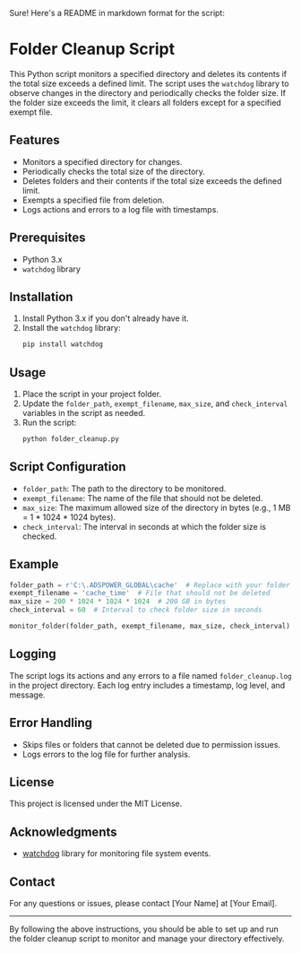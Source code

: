 Sure! Here's a README in markdown format for the script:

# Folder Cleanup Script

This Python script monitors a specified directory and deletes its contents if the total size exceeds a defined limit. The script uses the `watchdog` library to observe changes in the directory and periodically checks the folder size. If the folder size exceeds the limit, it clears all folders except for a specified exempt file.

## Features

- Monitors a specified directory for changes.
- Periodically checks the total size of the directory.
- Deletes folders and their contents if the total size exceeds the defined limit.
- Exempts a specified file from deletion.
- Logs actions and errors to a log file with timestamps.

## Prerequisites

- Python 3.x
- `watchdog` library

## Installation

1. Install Python 3.x if you don't already have it.
2. Install the `watchdog` library:
   ```sh
   pip install watchdog
   ```

## Usage

1. Place the script in your project folder.
2. Update the `folder_path`, `exempt_filename`, `max_size`, and `check_interval` variables in the script as needed.
3. Run the script:
   ```sh
   python folder_cleanup.py
   ```

## Script Configuration

- `folder_path`: The path to the directory to be monitored.
- `exempt_filename`: The name of the file that should not be deleted.
- `max_size`: The maximum allowed size of the directory in bytes (e.g., 1 MB = 1 * 1024 * 1024 bytes).
- `check_interval`: The interval in seconds at which the folder size is checked.

## Example

```python
folder_path = r'C:\.ADSPOWER_GLOBAL\cache'  # Replace with your folder path
exempt_filename = 'cache_time'  # File that should not be deleted
max_size = 200 * 1024 * 1024 * 1024  # 200 GB in bytes
check_interval = 60  # Interval to check folder size in seconds

monitor_folder(folder_path, exempt_filename, max_size, check_interval)
```

## Logging

The script logs its actions and any errors to a file named `folder_cleanup.log` in the project directory. Each log entry includes a timestamp, log level, and message.

## Error Handling

- Skips files or folders that cannot be deleted due to permission issues.
- Logs errors to the log file for further analysis.

## License

This project is licensed under the MIT License.

## Acknowledgments

- [watchdog](https://pypi.org/project/watchdog/) library for monitoring file system events.

## Contact

For any questions or issues, please contact [Your Name] at [Your Email].

---

By following the above instructions, you should be able to set up and run the folder cleanup script to monitor and manage your directory effectively.

